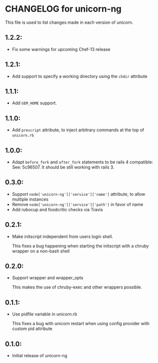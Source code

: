 # CHANGELOG for unicorn-ng

This file is used to list changes made in each version of unicorn.

## 1.2.2:

- Fix some warnings for upcoming Chef-13 release

## 1.2.1:

- Add support to specify a working directory using the `chdir` attribute

## 1.1.1:

- Add `GEM_HOME` support.

## 1.1.0:

- Add `prescript` attribute, to inject arbitrary commands at the top of `unicorn.rb`


## 1.0.0:

- Adapt `before_fork` and `after_fork` statements to be rails 4 compatible:
  See: 5c96507. It should be still working with rails 3.


## 0.3.0:

* Support `node['unicorn-ng']['service']['name']` attribute, to allow multiple instances
* Remove `node['unicorn-ng']['service']['path']` in favor of name
* Add rubocup and foodcritic checks via Travis

## 0.2.1:

* Make initscript independent from users login shell.

  This fixes a bug happening when starting the initscript with a chruby wrapper on a non-bash shell

## 0.2.0:

* Support wrapper and wrapper\_opts

  This makes the use of chruby-exec and other wrappers possible.

## 0.1.1:

* Use pidfile variable in unicorn.rb

  This fixes a bug with unicorn restart when using config provider with custom pid attribute

## 0.1.0:

* Initial release of unicorn-ng
